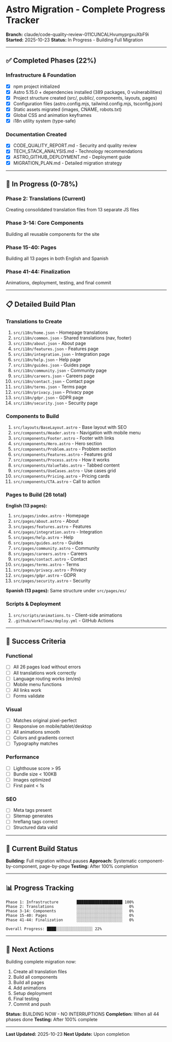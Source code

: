 # Astro Migration - Complete Progress Tracker
**Branch:** claude/code-quality-review-011CUNCALHvumyprgxuXbF9i
**Started:** 2025-10-23
**Status:** In Progress - Building Full Migration

---

## ✅ Completed Phases (22%)

### Infrastructure & Foundation
- [x] npm project initialized
- [x] Astro 5.15.0 + dependencies installed (389 packages, 0 vulnerabilities)
- [x] Project structure created (src/, public/, components, layouts, pages)
- [x] Configuration files (astro.config.mjs, tailwind.config.mjs, tsconfig.json)
- [x] Static assets migrated (images, CNAME, robots.txt)
- [x] Global CSS and animation keyframes
- [x] i18n utility system (type-safe)

### Documentation Created
- [x] CODE_QUALITY_REPORT.md - Security and quality review
- [x] TECH_STACK_ANALYSIS.md - Technology recommendations
- [x] ASTRO_GITHUB_DEPLOYMENT.md - Deployment guide
- [x] MIGRATION_PLAN.md - Detailed migration strategy

---

## 🚧 In Progress (0-78%)

### Phase 2: Translations (Current)
Creating consolidated translation files from 13 separate JS files

### Phase 3-14: Core Components
Building all reusable components for the site

### Phase 15-40: Pages
Building all 13 pages in both English and Spanish

### Phase 41-44: Finalization
Animations, deployment, testing, and final commit

---

## 📋 Detailed Build Plan

### Translations to Create
1. `src/i18n/home.json` - Homepage translations
2. `src/i18n/common.json` - Shared translations (nav, footer)
3. `src/i18n/about.json` - About page
4. `src/i18n/features.json` - Features page
5. `src/i18n/integration.json` - Integration page
6. `src/i18n/help.json` - Help page
7. `src/i18n/guides.json` - Guides page
8. `src/i18n/community.json` - Community page
9. `src/i18n/careers.json` - Careers page
10. `src/i18n/contact.json` - Contact page
11. `src/i18n/terms.json` - Terms page
12. `src/i18n/privacy.json` - Privacy page
13. `src/i18n/gdpr.json` - GDPR page
14. `src/i18n/security.json` - Security page

### Components to Build
1. `src/layouts/BaseLayout.astro` - Base layout with SEO
2. `src/components/Header.astro` - Navigation with mobile menu
3. `src/components/Footer.astro` - Footer with links
4. `src/components/Hero.astro` - Hero section
5. `src/components/Problem.astro` - Problem section
6. `src/components/Features.astro` - Features grid
7. `src/components/Process.astro` - How it works
8. `src/components/ValueTabs.astro` - Tabbed content
9. `src/components/UseCases.astro` - Use cases grid
10. `src/components/Pricing.astro` - Pricing cards
11. `src/components/CTA.astro` - Call to action

### Pages to Build (26 total)
**English (13 pages):**
1. `src/pages/index.astro` - Homepage
2. `src/pages/about.astro` - About
3. `src/pages/features.astro` - Features
4. `src/pages/integration.astro` - Integration
5. `src/pages/help.astro` - Help
6. `src/pages/guides.astro` - Guides
7. `src/pages/community.astro` - Community
8. `src/pages/careers.astro` - Careers
9. `src/pages/contact.astro` - Contact
10. `src/pages/terms.astro` - Terms
11. `src/pages/privacy.astro` - Privacy
12. `src/pages/gdpr.astro` - GDPR
13. `src/pages/security.astro` - Security

**Spanish (13 pages):**
Same structure under `src/pages/es/`

### Scripts & Deployment
1. `src/scripts/animations.ts` - Client-side animations
2. `.github/workflows/deploy.yml` - GitHub Actions

---

## 🎯 Success Criteria

### Functional
- [ ] All 26 pages load without errors
- [ ] All translations work correctly
- [ ] Language routing works (en/es)
- [ ] Mobile menu functions
- [ ] All links work
- [ ] Forms validate

### Visual
- [ ] Matches original pixel-perfect
- [ ] Responsive on mobile/tablet/desktop
- [ ] All animations smooth
- [ ] Colors and gradients correct
- [ ] Typography matches

### Performance
- [ ] Lighthouse score > 95
- [ ] Bundle size < 100KB
- [ ] Images optimized
- [ ] First paint < 1s

### SEO
- [ ] Meta tags present
- [ ] Sitemap generates
- [ ] hreflang tags correct
- [ ] Structured data valid

---

## 🔄 Current Build Status

**Building:** Full migration without pauses
**Approach:** Systematic component-by-component, page-by-page
**Testing:** After 100% completion

---

## 📊 Progress Tracking

```
Phase 1: Infrastructure        ████████████████████ 100%
Phase 2: Translations          ░░░░░░░░░░░░░░░░░░░░   0%
Phase 3-14: Components         ░░░░░░░░░░░░░░░░░░░░   0%
Phase 15-40: Pages             ░░░░░░░░░░░░░░░░░░░░   0%
Phase 41-44: Finalization      ░░░░░░░░░░░░░░░░░░░░   0%

Overall Progress: ████░░░░░░░░░░░░░░░░ 22%
```

---

## 🚀 Next Actions

Building complete migration now:
1. Create all translation files
2. Build all components
3. Build all pages
4. Add animations
5. Setup deployment
6. Final testing
7. Commit and push

**Status:** BUILDING NOW - NO INTERRUPTIONS
**Completion:** When all 44 phases done
**Testing:** After 100% complete

---

**Last Updated:** 2025-10-23
**Next Update:** Upon completion
